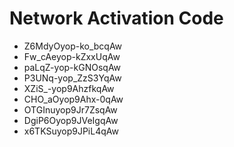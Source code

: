 # Network Activation Code
* Z6MdyOyop-ko_bcqAw
* Fw_cAeyop-kZxxUqAw
* paLqZ-yop-kGNOsqAw
* P3UNq-yop_ZzS3YqAw
* XZiS_-yop9AhzfkqAw
* CHO_aOyop9Ahx-0qAw
* OTGInuyop9Jr7ZsqAw
* DgiP6Oyop9JVeIgqAw
* x6TKSuyop9JPiL4qAw